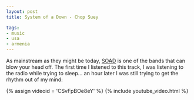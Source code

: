 ```yaml
---
layout: post
title: System of a Down - Chop Suey

tags:
- music
- usa
- armenia
---
```

As mainstream as they might be today, [SOAD](http://www.systemofadown.com/) is one of the bands that can blow your head off. The first time I listened to this track, I was listening to the radio while trying to sleep... an hour later I was still trying to get the rhythm out of my mind:

{% assign videoid = 'CSvFpBOe8eY' %}
{% include youtube_video.html %}
